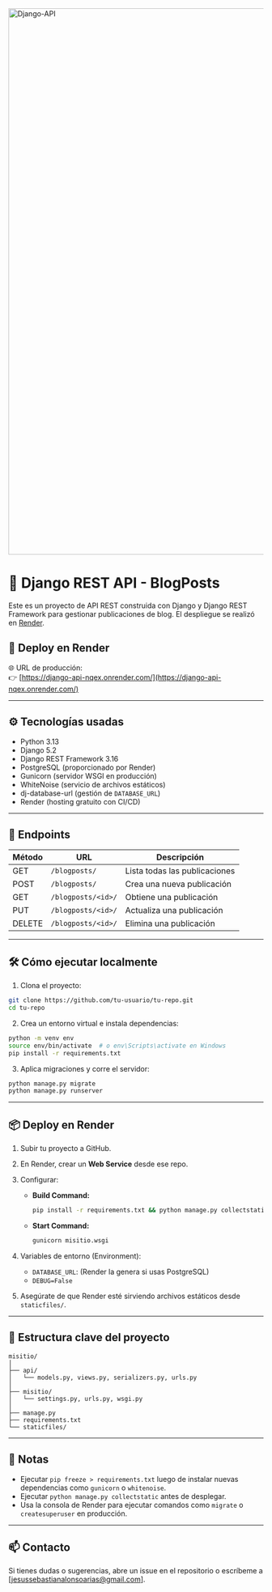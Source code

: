 <img width="1920" height="1080" alt="Django-API" src="https://github.com/user-attachments/assets/054fba68-3cd2-4de3-86a4-c9798398ec63" />

# 📝 Django REST API - BlogPosts

Este es un proyecto de API REST construida con Django y Django REST Framework para gestionar publicaciones de blog. El despliegue se realizó en [Render](https://render.com).

## 🚀 Deploy en Render

🌐 URL de producción:  
👉 [https://django-api-nqex.onrender.com/](https://django-api-nqex.onrender.com/)

---

## ⚙️ Tecnologías usadas

- Python 3.13
- Django 5.2
- Django REST Framework 3.16
- PostgreSQL (proporcionado por Render)
- Gunicorn (servidor WSGI en producción)
- WhiteNoise (servicio de archivos estáticos)
- dj-database-url (gestión de `DATABASE_URL`)
- Render (hosting gratuito con CI/CD)

---

## 🧪 Endpoints

| Método | URL                           | Descripción                     |
|--------|-------------------------------|---------------------------------|
| GET    | `/blogposts/`                 | Lista todas las publicaciones  |
| POST   | `/blogposts/`                 | Crea una nueva publicación     |
| GET    | `/blogposts/<id>/`            | Obtiene una publicación        |
| PUT    | `/blogposts/<id>/`            | Actualiza una publicación      |
| DELETE | `/blogposts/<id>/`            | Elimina una publicación        |

---

## 🛠️ Cómo ejecutar localmente

1. Clona el proyecto:

```bash
git clone https://github.com/tu-usuario/tu-repo.git
cd tu-repo
```

2. Crea un entorno virtual e instala dependencias:

```bash
python -m venv env
source env/bin/activate  # o env\Scripts\activate en Windows
pip install -r requirements.txt
```

3. Aplica migraciones y corre el servidor:

```bash
python manage.py migrate
python manage.py runserver
```

---

## 📦 Deploy en Render

1. Subir tu proyecto a GitHub.
2. En Render, crear un **Web Service** desde ese repo.
3. Configurar:

   - **Build Command:**
     ```bash
     pip install -r requirements.txt && python manage.py collectstatic --noinput && python manage.py migrate
     ```

   - **Start Command:**
     ```bash
     gunicorn misitio.wsgi
     ```

4. Variables de entorno (Environment):
   - `DATABASE_URL`: (Render la genera si usas PostgreSQL)
   - `DEBUG=False`

5. Asegúrate de que Render esté sirviendo archivos estáticos desde `staticfiles/`.

---

## 📁 Estructura clave del proyecto

```
misitio/
│
├── api/
│   └── models.py, views.py, serializers.py, urls.py
│
├── misitio/
│   └── settings.py, urls.py, wsgi.py
│
├── manage.py
├── requirements.txt
└── staticfiles/
```

---

## 🧹 Notas

- Ejecutar `pip freeze > requirements.txt` luego de instalar nuevas dependencias como `gunicorn` o `whitenoise`.
- Ejecutar `python manage.py collectstatic` antes de desplegar.
- Usa la consola de Render para ejecutar comandos como `migrate` o `createsuperuser` en producción.

---

## 📫 Contacto

Si tienes dudas o sugerencias, abre un issue en el repositorio o escríbeme a [jesussebastianalonsoarias@gmail.com].
